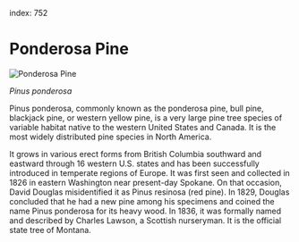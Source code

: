 index: 752


# Ponderosa Pine

![Ponderosa Pine](ponderosa-pine.jpg)

<p class="species-info"><em>Pinus ponderosa</em></p>

Pinus ponderosa, commonly known as the ponderosa pine, bull pine, blackjack pine, or
western yellow pine, is a very large pine tree species of variable habitat native to the
western United States and Canada. It is the most widely distributed pine species in North America.

It grows in various erect forms from British Columbia southward and eastward through 16 western U.S.
states and has been successfully introduced in temperate regions of Europe. It was first seen and
collected in 1826 in eastern Washington near present-day Spokane. On that occasion, David Douglas
misidentified it as Pinus resinosa (red pine). In 1829, Douglas concluded that he had a new pine
among his specimens and coined the name Pinus ponderosa for its heavy wood. In 1836, it was formally
named and described by Charles Lawson, a Scottish nurseryman. It is the official state tree
of Montana.